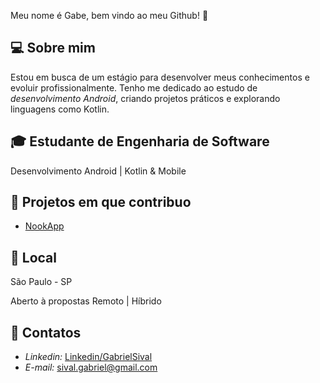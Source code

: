 Meu nome é Gabe, bem vindo ao meu Github! 👋

## 💻 Sobre mim  
Estou em busca de um estágio para desenvolver meus conhecimentos e evoluir profissionalmente. Tenho me dedicado ao estudo de *desenvolvimento Android*, criando projetos práticos e explorando linguagens como Kotlin. 

## 🎓 Estudante de Engenharia de Software
Desenvolvimento Android | Kotlin & Mobile

## 📂 Projetos em que contribuo
- [NookApp](https://github.com/jennysival/NookApp)

## 📌 Local
São Paulo - SP

Aberto à propostas Remoto | Híbrido

## 📧 Contatos
- *Linkedin:* [Linkedin/GabrielSival](https://www.linkedin.com/in/gabrielsival)
- *E-mail:* sival.gabriel@gmail.com
<!--
**sivalgabe/sivalgabe** is a ✨ _special_ ✨ repository because its `README.md` (this file) appears on your GitHub profile.

Here are some ideas to get you started:

- 🔭 I’m currently working on ...
- 🌱 I’m currently learning ...
- 👯 I’m looking to collaborate on ...
- 🤔 I’m looking for help with ...
- 💬 Ask me about ...
- 📫 How to reach me: ...
- 😄 Pronouns: ...
- ⚡ Fun fact: ...
-->
